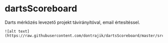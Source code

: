 # dartsScoreboard
Darts mérközés levezető projekt távirányítóval, email értesítéssel.
```
![alt text](https://raw.githubusercontent.com/dontrajik/dartsScoreboard/master/src/screen.png)
```

<!--stackedit_data:
eyJoaXN0b3J5IjpbLTIwNTIxNjE0MzcsNDgxODAzNjYyLC03MT
I3OTgzNTgsNDgxODAzNjYyLC0xMDEyMjU0ODA3XX0=
-->